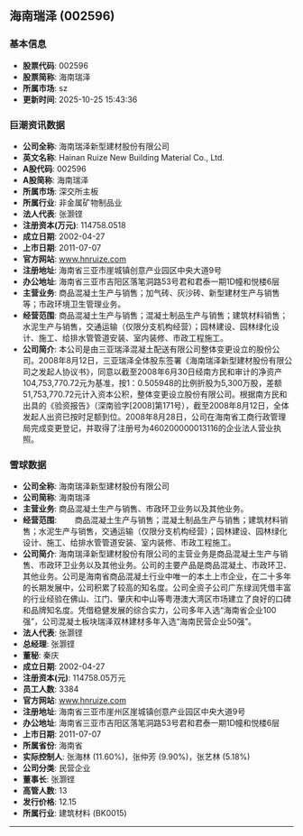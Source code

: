 ## 海南瑞泽 (002596)

### 基本信息

- **股票代码**: 002596
- **股票简称**: 海南瑞泽
- **所属市场**: sz
- **更新时间**: 2025-10-25 15:43:36

### 巨潮资讯数据

- **公司全称**: 海南瑞泽新型建材股份有限公司
- **英文名称**: Hainan Ruize New Building Material Co., Ltd.
- **A股代码**: 002596
- **A股简称**: 海南瑞泽
- **所属市场**: 深交所主板
- **所属行业**: 非金属矿物制品业
- **法人代表**: 张灏铿
- **注册资本(万元)**: 114758.0518
- **成立日期**: 2002-04-27
- **上市日期**: 2011-07-07
- **官方网站**: www.hnruize.com
- **注册地址**: 海南省三亚市崖城镇创意产业园区中央大道9号
- **办公地址**: 海南省三亚市吉阳区落笔洞路53号君和君泰一期1D幢和悦楼6层
- **主营业务**: 商品混凝土生产与销售；加气砖、灰沙砖、新型建材生产与销售等；市政环境卫生管理业务。
- **经营范围**: 商品混凝土生产与销售；混凝土制品生产与销售；建筑材料销售；水泥生产与销售，交通运输（仅限分支机构经营）；园林建设、园林绿化设计、施工、给排水管管道安装、室内装修、市政工程施工。
- **公司简介**: 本公司是由三亚瑞泽混凝土配送有限公司整体变更设立的股份公司。2008年8月12日，三亚瑞泽全体股东签署《海南瑞泽新型建材股份有限公司之发起人协议书》，同意以截至2008年6月30日经南方民和审计的净资产104,753,770.72元为基准，按1：0.505948的比例折股为5,300万股，差额51,753,770.72元计入资本公积，整体变更设立股份有限公司。根据南方民和出具的《验资报告》（深南验字[2008]第171号），截至2008年8月12日，全体发起人出资已按时足额到位。2008年8月28日，公司在海南省工商行政管理局完成变更登记，并取得了注册号为460200000013116的企业法人营业执照。

### 雪球数据

- **公司全称**: 海南瑞泽新型建材股份有限公司
- **公司简称**: 海南瑞泽
- **主营业务**: 商品混凝土生产与销售、市政环卫业务以及其他业务。
- **经营范围**: 　　商品混凝土生产与销售；混凝土制品生产与销售；建筑材料销售；水泥生产与销售，交通运输（仅限分支机构经营）；园林建设、园林绿化设计、施工、给排水管管道安装、室内装修、市政工程施工。
- **公司简介**: 海南瑞泽新型建材股份有限公司的主营业务是商品混凝土生产与销售、市政环卫业务以及其他业务。公司的主要产品是商品混凝土、市政环卫、其他业务。公司是海南省商品混凝土行业中唯一的本土上市企业，在二十多年的长期发展中，公司积累了较高的知名度。公司全资子公司广东绿润凭借丰富的行业经验在佛山、江门、肇庆和中山等粤港澳大湾区市场建立了良好的口碑和品牌知名度。凭借稳健发展的综合实力，公司多年入选“海南省企业100强”，公司混凝土板块瑞泽双林建材多年入选“海南民营企业50强”。
- **法人代表**: 张灏铿
- **总经理**: 张灏铿
- **董秘**: 秦庆
- **成立日期**: 2002-04-27
- **注册资本(元)**: 114758.05万元
- **员工人数**: 3384
- **官方网站**: www.hnruize.com
- **注册地址**: 海南省三亚市崖州区崖城镇创意产业园区中央大道9号
- **办公地址**: 海南省三亚市吉阳区落笔洞路53号君和君泰一期1D幢和悦楼6层
- **上市日期**: 2011-07-07
- **所属省份**: 海南省
- **实际控制人**: 张海林 (11.60%)，张仲芳 (9.90%)，张艺林 (5.18%)
- **公司分类**: 民营企业
- **董事长**: 张灏铿
- **高管人数**: 13
- **发行价格**: 12.15
- **所属行业**: 建筑材料 (BK0015)

---